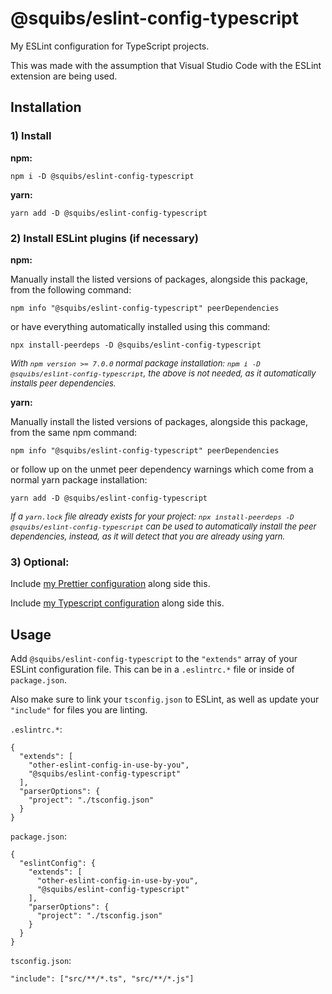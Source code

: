 # @squibs/eslint-config-typescript

My ESLint configuration for TypeScript projects.

This was made with the assumption that Visual Studio Code with the ESLint extension are being used.

## Installation

### 1) Install

**npm:**

`npm i -D @squibs/eslint-config-typescript`

**yarn:**

`yarn add -D @squibs/eslint-config-typescript`

### 2) Install ESLint plugins (if necessary)

**npm:**

Manually install the listed versions of packages, alongside this package, from the following command:

`npm info "@squibs/eslint-config-typescript" peerDependencies`

or have everything automatically installed using this command:

`npx install-peerdeps -D @squibs/eslint-config-typescript`

_<font size="2">With `npm version >= 7.0.0` normal package installation: `npm i -D @squibs/eslint-config-typescript`, the above is not needed, as it automatically installs peer dependencies.</font>_

**yarn:**

Manually install the listed versions of packages, alongside this package, from the same npm command:

`npm info "@squibs/eslint-config-typescript" peerDependencies`

or follow up on the unmet peer dependency warnings which come from a normal yarn package installation:

`yarn add -D @squibs/eslint-config-typescript`

_<font size="2">If a `yarn.lock` file already exists for your project: `npx install-peerdeps -D @squibs/eslint-config-typescript` can be used to automatically install the peer dependencies, instead, as it will detect that you are already using yarn.</font>_

### 3) Optional:

Include [my Prettier configuration](https://github.com/Squibs/squibs-scripts/tree/main/packages/prettier-config) along side this.

Include [my Typescript configuration](https://github.com/Squibs/squibs-scripts/tree/main/packages/eslint-config-typescript) along side this.

## Usage

Add `@squibs/eslint-config-typescript` to the `"extends"` array of your ESLint configuration file. This can be in a `.eslintrc.*` file or inside of `package.json`.

Also make sure to link your `tsconfig.json` to ESLint, as well as update your `"include"` for files you are linting.

`.eslintrc.*`:

```
{
  "extends": [
    "other-eslint-config-in-use-by-you",
    "@squibs/eslint-config-typescript"
  ],
  "parserOptions": {
    "project": "./tsconfig.json"
  }
}
```

`package.json`:

```
{
  "eslintConfig": {
    "extends": [
      "other-eslint-config-in-use-by-you",
      "@squibs/eslint-config-typescript"
    ],
    "parserOptions": {
      "project": "./tsconfig.json"
    }
  }
}
```

`tsconfig.json`:

```
"include": ["src/**/*.ts", "src/**/*.js"]
```
